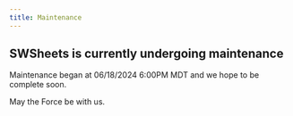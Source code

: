 ```yaml
---
title: Maintenance
---
```


## SWSheets is currently undergoing maintenance

Maintenance began at 06/18/2024 6:00PM MDT and we hope to be complete soon.

May the Force be with us.
